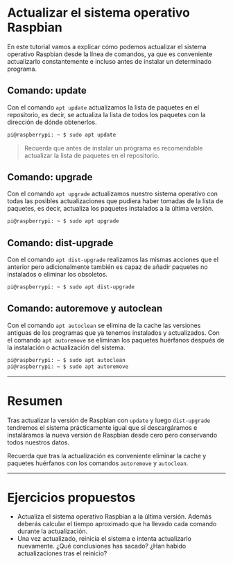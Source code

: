 # Actualizar el sistema operativo Raspbian

En este tutorial vamos a explicar cómo podemos actualizar el sistema operativo Raspbian desde la línea de comandos, ya que es conveniente actualizarlo constantemente e incluso antes de instalar un determinado programa. 

## Comando: update

Con el comando `apt update` actualizamos la lista de paquetes en el repositorio, es decir, se actualiza la lista de todos los paquetes con la dirección de dónde obtenerlos.

```sh
pi@raspberrypi: ~ $ sudo apt update
```

> Recuerda que antes de instalar un programa es recomendable actualizar la lista de paquetes en el repositorio.

## Comando: upgrade

Con el comando `apt upgrade` actualizamos nuestro sistema operativo con todas las posibles actualizaciones que pudiera haber tomadas de la lista de paquetes, es decir, actualiza los paquetes instalados a la última versión.

```sh
pi@raspberrypi: ~ $ sudo apt upgrade
```

## Comando: dist-upgrade

Con el comando `apt dist-upgrade` realizamos las mismas acciones que el anterior pero adicionalmente también es capaz de añadir paquetes no instalados o eliminar los obsoletos.

```sh
pi@raspberrypi: ~ $ sudo apt dist-upgrade
```

## Comando: autoremove y autoclean

Con el comando `apt autoclean` se elimina de la cache las versiones antiguas de los programas que ya tenemos instalados y actualizados. Con el comando `apt autoremove` se eliminan los paquetes huérfanos después de la instalación o actualización del sistema.

```sh
pi@raspberrypi: ~ $ sudo apt autoclean
pi@raspberrypi: ~ $ sudo apt autoremove
```

---

# Resumen 

Tras actualizar la versión de Raspbian con `update` y luego `dist-upgrade` tendremos el sistema prácticamente igual que si descargáramos e instaláramos la nueva versión de Raspbian desde cero pero conservando todos nuestros datos.

Recuerda que tras la actualización es conveniente eliminar la cache y paquetes huérfanos con los comandos `autoremove` y `autoclean`.

---

# Ejercicios propuestos

- Actualiza el sistema operativo Raspbian a la última versión. Además deberás calcular el tiempo aproximado que ha llevado cada comando durante la actualización.
- Una vez actualizado, reinicia el sistema e intenta actualizarlo nuevamente. ¿Qué conclusiones has sacado? ¿Han habido actualizaciones tras el reinicio?